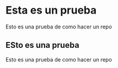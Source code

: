 # Esta es un prueba 

Esto es una prueba de como hacer un repo

## ESto es una prueba

Esto es una prueba de como hacer un repo
